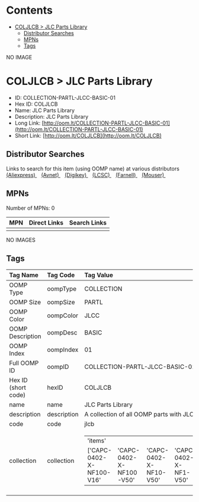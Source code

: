 



Contents
========

* [COLJLCB > JLC Parts Library](#coljlcb--jlc-parts-library)
	* [Distributor Searches](#distributor-searches)
	* [MPNs](#mpns)
	* [Tags](#tags)
  
NO IMAGE  
# COLJLCB > JLC Parts Library

- ID: COLLECTION-PARTL-JLCC-BASIC-01
- Hex ID: COLJLCB
- Name: JLC Parts Library
- Description: JLC Parts Library
- Long Link: [http://oom.lt/COLLECTION-PARTL-JLCC-BASIC-01](http://oom.lt/COLLECTION-PARTL-JLCC-BASIC-01)
- Short Link: [http://oom.lt/COLJLCB](http://oom.lt/COLJLCB)

## Distributor Searches
  
Links to search for this item (using OOMP name) at various distributors  
[(Aliexpress) ](https://www.aliexpress.com/wholesale?SearchText=1117JLC+Parts+Library)&nbsp;&nbsp;&nbsp;[(Avnet) ](https://www.avnet.com/shop/us/search/JLC+Parts+Library)&nbsp;&nbsp;&nbsp;[(Digikey) ](https://www.digikey.co.uk/en/products/result?s=JLC+Parts+Library)&nbsp;&nbsp;&nbsp;[(LCSC) ](https://www.lcsc.com/search?q=JLC+Parts+Library)&nbsp;&nbsp;&nbsp;[(Farnell) ](https://uk.farnell.com/search?st=JLC+Parts+Library)&nbsp;&nbsp;&nbsp;[(Mouser) ](https://www.mouser.com/c/?q=JLC+Parts+Library)&nbsp;&nbsp;&nbsp;
## MPNs
  
Number of MPNs: 0  

|MPN|Direct Links|Search Links|
| :--- | :--- | :--- |
||||
  
NO IMAGES  
## Tags
  

|Tag Name|Tag Code|Tag Value|
| :--- | :--- | :--- |
|OOMP Type|oompType|COLLECTION|
|OOMP Size|oompSize|PARTL|
|OOMP Color|oompColor|JLCC|
|OOMP Description|oompDesc|BASIC|
|OOMP Index|oompIndex|01|
|Full OOMP ID|oompID|COLLECTION-PARTL-JLCC-BASIC-01|
|Hex ID (short code)|hexID|COLJLCB|
|name|name|JLC Parts Library|
|description|description|A collection of all OOMP parts with JLC parts library details|
|code|code|jlcb|
|collection|collection|<table><tr><td>'items'</td></tr><tr><td> ['CAPC-0402-X-NF100-V16'</td><td> 'CAPC-0402-X-NF100-V50'</td><td> 'CAPC-0402-X-NF10-V50'</td><td> 'CAPC-0402-X-NF1-V50'</td><td> 'CAPC-0402-X-NF20-V16'</td><td> 'CAPC-0402-X-NF2-V50'</td><td> 'CAPC-0402-X-NF3-V50'</td><td> 'CAPC-0402-X-NF47D-V50'</td><td> 'CAPC-0402-X-NF70-V10'</td><td> 'CAPC-0402-X-NF8-V50'</td><td> 'CAPC-0402-X-PF100-V50'</td><td> 'CAPC-0402-X-PF10-V50'</td><td> 'CAPC-0402-X-PF12-V50'</td><td> 'CAPC-0402-X-PF15D-V50'</td><td> 'CAPC-0402-X-PF1-V50'</td><td> 'CAPC-0402-X-PF20-V50'</td><td> 'CAPC-0402-X-PF22D-V50'</td><td> 'CAPC-0402-X-PF22-V50'</td><td> 'CAPC-0402-X-PF30-V50'</td><td> 'CAPC-0402-X-PF3-V50'</td><td> 'CAPC-0402-X-PF47D-V50'</td><td> 'CAPC-0402-X-PF50-V50'</td><td> 'CAPC-0402-X-PF5-V50'</td><td> 'CAPC-0402-X-PF70-V50'</td><td> 'CAPC-0402-X-PF7-V50'</td><td> 'CAPC-0402-X-PF8-V50'</td><td> 'CAPC-0402-X-UF10-V63D'</td><td> 'CAPC-0402-X-UF1-V25'</td><td> 'CAPC-0402-X-UF2-V63D'</td><td> 'CAPC-0402-X-UF47D-V10'</td><td> 'CAPC-0603-X-NF100-V50'</td><td> 'CAPC-0603-X-NF10-V50'</td><td> 'CAPC-0603-X-NF1-V50'</td><td> 'CAPC-0603-X-NF20-V25'</td><td> 'CAPC-0603-X-NF2-V50'</td><td> 'CAPC-0603-X-NF30-V25'</td><td> 'CAPC-0603-X-NF3-V50'</td><td> 'CAPC-0603-X-NF47D-V50'</td><td> 'CAPC-0603-X-NF5-V50'</td><td> 'CAPC-0603-X-NF70-V25'</td><td> 'CAPC-0603-X-NF7-V50'</td><td> 'CAPC-0603-X-NF8-V50'</td><td> 'CAPC-0603-X-PF100-V50'</td><td> 'CAPC-0603-X-PF10-V50'</td><td> 'CAPC-0603-X-PF12-V50'</td><td> 'CAPC-0603-X-PF1-V50'</td><td> 'CAPC-0603-X-PF200-V50'</td><td> 'CAPC-0603-X-PF20-V50'</td><td> 'CAPC-0603-X-PF22-V50'</td><td> 'CAPC-0603-X-PF30-V50'</td><td> 'CAPC-0603-X-PF3-V50'</td><td> 'CAPC-0603-X-PF47D-V50'</td><td> 'CAPC-0603-X-PF50-V50'</td><td> 'CAPC-0603-X-PF5-V50'</td><td> 'CAPC-0603-X-PF6-V50'</td><td> 'CAPC-0603-X-PF70-V50'</td><td> 'CAPC-0603-X-PF7-V50'</td><td> 'CAPC-0603-X-PF80-V50'</td><td> 'CAPC-0603-X-PF8-V50'</td><td> 'CAPC-0603-X-UF10-V10'</td><td> 'CAPC-0603-X-UF10-V25'</td><td> 'CAPC-0603-X-UF1-V50'</td><td> 'CAPC-0603-X-UF2-V16'</td><td> 'CAPC-0603-X-UF2-V63D'</td><td> 'CAPC-0603-X-UF47D-V16'</td><td> 'CAPC-0805-X-NF100-V100'</td><td> 'CAPC-0805-X-NF100-V50'</td><td> 'CAPC-0805-X-NF10-V50'</td><td> 'CAPC-0805-X-NF1-V50'</td><td> 'CAPC-0805-X-NF20-V50'</td><td> 'CAPC-0805-X-NF2-V50'</td><td> 'CAPC-0805-X-NF30-V50'</td><td> 'CAPC-0805-X-NF3-V50'</td><td> 'CAPC-0805-X-NF47D-V50'</td><td> 'CAPC-0805-X-NF5-V50'</td><td> 'CAPC-0805-X-NF70-V50'</td><td> 'CAPC-0805-X-NF7-V50'</td><td> 'CAPC-0805-X-NF8-V50'</td><td> 'CAPC-0805-X-PF100-V50'</td><td> 'CAPC-0805-X-PF10-V50'</td><td> 'CAPC-0805-X-PF12-V50'</td><td> 'CAPC-0805-X-PF20-V50'</td><td> 'CAPC-0805-X-PF22-V50'</td><td> 'CAPC-0805-X-PF30-V50'</td><td> 'CAPC-0805-X-PF3-V50'</td><td> 'CAPC-0805-X-PF50-V50'</td><td> 'CAPC-0805-X-PF5-V50'</td><td> 'CAPC-0805-X-PF70-V50'</td><td> 'CAPC-0805-X-PF7-V50'</td><td> 'CAPC-0805-X-PF8-V50'</td><td> 'CAPC-0805-X-UF10-V25'</td><td> 'CAPC-0805-X-UF10-V50'</td><td> 'CAPC-0805-X-UF1-V50'</td><td> 'CAPC-0805-X-UF2-V50'</td><td> 'CAPC-0805-X-UF47D-V25'</td><td> 'CAPC-0805-X-UF7-V63D'</td><td> 'CAPC-1206-X-NF100-V50'</td><td> 'CAPC-1206-X-NF10-V50'</td><td> 'CAPC-1206-X-NF1-V2000'</td><td> 'CAPC-1206-X-NF1-V500'</td><td> 'CAPC-1206-X-NF20-V50'</td><td> 'CAPC-1206-X-UF100-V63D'</td><td> 'CAPC-1206-X-UF10-V50'</td><td> 'CAPC-1206-X-UF1-V50'</td><td> 'CAPC-1206-X-UF2-V10'</td><td> 'CAPC-1206-X-UF2-V25'</td><td> 'CAPC-1206-X-UF2-V50'</td><td> 'CAPC-1206-X-UF47D-V50'</td><td> 'CAPC-1206-X-UF7-V10'</td><td> 'RESE-0402-X-O000-01'</td><td> 'RESE-0402-X-O100-01'</td><td> 'RESE-0402-X-O101-01'</td><td> 'RESE-0402-X-O102-01'</td><td> 'RESE-0402-X-O103-01'</td><td> 'RESE-0402-X-O104-01'</td><td> 'RESE-0402-X-O105-01'</td><td> 'RESE-0402-X-O106-01'</td><td> 'RESE-0402-X-O10X-01'</td><td> 'RESE-0402-X-O121-01'</td><td> 'RESE-0402-X-O123-01'</td><td> 'RESE-0402-X-O124-01'</td><td> 'RESE-0402-X-O151-01'</td><td> 'RESE-0402-X-O153-01'</td><td> 'RESE-0402-X-O154-01'</td><td> 'RESE-0402-X-O183-01'</td><td> 'RESE-0402-X-O201-01'</td><td> 'RESE-0402-X-O202-01'</td><td> 'RESE-0402-X-O203-01'</td><td> 'RESE-0402-X-O204-01'</td><td> 'RESE-0402-X-O220-01'</td><td> 'RESE-0402-X-O221-01'</td><td> 'RESE-0402-X-O222-01'</td><td> 'RESE-0402-X-O223-01'</td><td> 'RESE-0402-X-O224-01'</td><td> 'RESE-0402-X-O243-01'</td><td> 'RESE-0402-X-O273-01'</td><td> 'RESE-0402-X-O301-01'</td><td> 'RESE-0402-X-O304-01'</td><td> 'RESE-0402-X-O330-01'</td><td> 'RESE-0402-X-O331-01'</td><td> 'RESE-0402-X-O332-01'</td><td> 'RESE-0402-X-O333-01'</td><td> 'RESE-0402-X-O334-01'</td><td> 'RESE-0402-X-O393-01'</td><td> 'RESE-0402-X-O402-01'</td><td> 'RESE-0402-X-O470-01'</td><td> 'RESE-0402-X-O471-01'</td><td> 'RESE-0402-X-O473-01'</td><td> 'RESE-0402-X-O474-01'</td><td> 'RESE-0402-X-O4992-01'</td><td> 'RESE-0402-X-O499D-01'</td><td> 'RESE-0402-X-O502-01'</td><td> 'RESE-0402-X-O510-01'</td><td> 'RESE-0402-X-O511-01'</td><td> 'RESE-0402-X-O512-01'</td><td> 'RESE-0402-X-O513-01'</td><td> 'RESE-0402-X-O514-01'</td><td> 'RESE-0402-X-O563-01'</td><td> 'RESE-0402-X-O602-01'</td><td> 'RESE-0402-X-O681-01'</td><td> 'RESE-0402-X-O683-01'</td><td> 'RESE-0402-X-O702-01'</td><td> 'RESE-0402-X-O750-01'</td><td> 'RESE-0402-X-O752-01'</td><td> 'RESE-0402-X-O753-01'</td><td> 'RESE-0402-X-O802-01'</td><td> 'RESE-0402-X-O822-01'</td><td> 'RESE-0402-X-O902-01'</td><td> 'RESE-0603-X-O000-01'</td><td> 'RESE-0603-X-O100-01'</td><td> 'RESE-0603-X-O101-01'</td><td> 'RESE-0603-X-O102-01'</td><td> 'RESE-0603-X-O103-01'</td><td> 'RESE-0603-X-O104-01'</td><td> 'RESE-0603-X-O105-01'</td><td> 'RESE-0603-X-O106-01'</td><td> 'RESE-0603-X-O10X-01'</td><td> 'RESE-0603-X-O112-01'</td><td> 'RESE-0603-X-O113-01'</td><td> 'RESE-0603-X-O114-01'</td><td> 'RESE-0603-X-O121-01'</td><td> 'RESE-0603-X-O123-01'</td><td> 'RESE-0603-X-O124-01'</td><td> 'RESE-0603-X-O133-01'</td><td> 'RESE-0603-X-O134-01'</td><td> 'RESE-0603-X-O150-01'</td><td> 'RESE-0603-X-O151-01'</td><td> 'RESE-0603-X-O153-01'</td><td> 'RESE-0603-X-O154-01'</td><td> 'RESE-0603-X-O164-01'</td><td> 'RESE-0603-X-O181-01'</td><td> 'RESE-0603-X-O183-01'</td><td> 'RESE-0603-X-O184-01'</td><td> 'RESE-0603-X-O200-01'</td><td> 'RESE-0603-X-O201-01'</td><td> 'RESE-0603-X-O202-01'</td><td> 'RESE-0603-X-O203-01'</td><td> 'RESE-0603-X-O204-01'</td><td> 'RESE-0603-X-O205-01'</td><td> 'RESE-0603-X-O220-01'</td><td> 'RESE-0603-X-O221-01'</td><td> 'RESE-0603-X-O222-01'</td><td> 'RESE-0603-X-O223-01'</td><td> 'RESE-0603-X-O224-01'</td><td> 'RESE-0603-X-O225-01'</td><td> 'RESE-0603-X-O22X-01'</td><td> 'RESE-0603-X-O241-01'</td><td> 'RESE-0603-X-O243-01'</td><td> 'RESE-0603-X-O244-01'</td><td> 'RESE-0603-X-O270-01'</td><td> 'RESE-0603-X-O271-01'</td><td> 'RESE-0603-X-O273-01'</td><td> 'RESE-0603-X-O274-01'</td><td> 'RESE-0603-X-O301-01'</td><td> 'RESE-0603-X-O302-01'</td><td> 'RESE-0603-X-O303-01'</td><td> 'RESE-0603-X-O304-01'</td><td> 'RESE-0603-X-O305-01'</td><td> 'RESE-0603-X-O330-01'</td><td> 'RESE-0603-X-O331-01'</td><td> 'RESE-0603-X-O332-01'</td><td> 'RESE-0603-X-O333-01'</td><td> 'RESE-0603-X-O334-01'</td><td> 'RESE-0603-X-O361-01'</td><td> 'RESE-0603-X-O363-01'</td><td> 'RESE-0603-X-O364-01'</td><td> 'RESE-0603-X-O391-01'</td><td> 'RESE-0603-X-O393-01'</td><td> 'RESE-0603-X-O394-01'</td><td> 'RESE-0603-X-O402-01'</td><td> 'RESE-0603-X-O4022-01'</td><td> 'RESE-0603-X-O431-01'</td><td> 'RESE-0603-X-O432-01'</td><td> 'RESE-0603-X-O433-01'</td><td> 'RESE-0603-X-O434-01'</td><td> 'RESE-0603-X-O470-01'</td><td> 'RESE-0603-X-O471-01'</td><td> 'RESE-0603-X-O473-01'</td><td> 'RESE-0603-X-O474-01'</td><td> 'RESE-0603-X-O47X-01'</td><td> 'RESE-0603-X-O4992-01'</td><td> 'RESE-0603-X-O499D-01'</td><td> 'RESE-0603-X-O502-01'</td><td> 'RESE-0603-X-O505-01'</td><td> 'RESE-0603-X-O510-01'</td><td> 'RESE-0603-X-O511-01'</td><td> 'RESE-0603-X-O512-01'</td><td> 'RESE-0603-X-O513-01'</td><td> 'RESE-0603-X-O514-01'</td><td> 'RESE-0603-X-O515-01'</td><td> 'RESE-0603-X-O560-01'</td><td> 'RESE-0603-X-O561-01'</td><td> 'RESE-0603-X-O563-01'</td><td> 'RESE-0603-X-O564-01'</td><td> 'RESE-0603-X-O602-01'</td><td> 'RESE-0603-X-O621-01'</td><td> 'RESE-0603-X-O622-01'</td><td> 'RESE-0603-X-O623-01'</td><td> 'RESE-0603-X-O680-01'</td><td> 'RESE-0603-X-O681-01'</td><td> 'RESE-0603-X-O683-01'</td><td> 'RESE-0603-X-O684-01'</td><td> 'RESE-0603-X-O702-01'</td><td> 'RESE-0603-X-O705-01'</td><td> 'RESE-0603-X-O750-01'</td><td> 'RESE-0603-X-O751-01'</td><td> 'RESE-0603-X-O752-01'</td><td> 'RESE-0603-X-O753-01'</td><td> 'RESE-0603-X-O754-01'</td><td> 'RESE-0603-X-O802-01'</td><td> 'RESE-0603-X-O820-01'</td><td> 'RESE-0603-X-O821-01'</td><td> 'RESE-0603-X-O822-01'</td><td> 'RESE-0603-X-O823-01'</td><td> 'RESE-0603-X-O902-01'</td><td> 'RESE-0603-X-O912-01'</td><td> 'RESE-0603-X-O913-01'</td><td> 'RESE-0603-X-O993-01'</td><td> 'RESE-0805-X-O000-01'</td><td> 'RESE-0805-X-O100-01'</td><td> 'RESE-0805-X-O101-01'</td><td> 'RESE-0805-X-O102-01'</td><td> 'RESE-0805-X-O103-01'</td><td> 'RESE-0805-X-O104-01'</td><td> 'RESE-0805-X-O105-01'</td><td> 'RESE-0805-X-O106-01'</td><td> 'RESE-0805-X-O10X-01'</td><td> 'RESE-0805-X-O113-01'</td><td> 'RESE-0805-X-O121-01'</td><td> 'RESE-0805-X-O123-01'</td><td> 'RESE-0805-X-O124-01'</td><td> 'RESE-0805-X-O133-01'</td><td> 'RESE-0805-X-O150-01'</td><td> 'RESE-0805-X-O151-01'</td><td> 'RESE-0805-X-O153-01'</td><td> 'RESE-0805-X-O154-01'</td><td> 'RESE-0805-X-O163-01'</td><td> 'RESE-0805-X-O181-01'</td><td> 'RESE-0805-X-O183-01'</td><td> 'RESE-0805-X-O184-01'</td><td> 'RESE-0805-X-O200-01'</td><td> 'RESE-0805-X-O201-01'</td><td> 'RESE-0805-X-O202-01'</td><td> 'RESE-0805-X-O203-01'</td><td> 'RESE-0805-X-O204-01'</td><td> 'RESE-0805-X-O205-01'</td><td> 'RESE-0805-X-O220-01'</td><td> 'RESE-0805-X-O221-01'</td><td> 'RESE-0805-X-O222-01'</td><td> 'RESE-0805-X-O223-01'</td><td> 'RESE-0805-X-O224-01'</td><td> 'RESE-0805-X-O225-01'</td><td> 'RESE-0805-X-O22X-01'</td><td> 'RESE-0805-X-O241-01'</td><td> 'RESE-0805-X-O243-01'</td><td> 'RESE-0805-X-O270-01'</td><td> 'RESE-0805-X-O271-01'</td><td> 'RESE-0805-X-O273-01'</td><td> 'RESE-0805-X-O274-01'</td><td> 'RESE-0805-X-O301-01'</td><td> 'RESE-0805-X-O302-01'</td><td> 'RESE-0805-X-O303-01'</td><td> 'RESE-0805-X-O304-01'</td><td> 'RESE-0805-X-O330-01'</td><td> 'RESE-0805-X-O331-01'</td><td> 'RESE-0805-X-O332-01'</td><td> 'RESE-0805-X-O333-01'</td><td> 'RESE-0805-X-O334-01'</td><td> 'RESE-0805-X-O363-01'</td><td> 'RESE-0805-X-O391-01'</td><td> 'RESE-0805-X-O393-01'</td><td> 'RESE-0805-X-O394-01'</td><td> 'RESE-0805-X-O402-01'</td><td> 'RESE-0805-X-O432-01'</td><td> 'RESE-0805-X-O433-01'</td><td> 'RESE-0805-X-O470-01'</td><td> 'RESE-0805-X-O471-01'</td><td> 'RESE-0805-X-O473-01'</td><td> 'RESE-0805-X-O474-01'</td><td> 'RESE-0805-X-O47X-01'</td><td> 'RESE-0805-X-O4992-01'</td><td> 'RESE-0805-X-O499D-01'</td><td> 'RESE-0805-X-O502-01'</td><td> 'RESE-0805-X-O510-01'</td><td> 'RESE-0805-X-O511-01'</td><td> 'RESE-0805-X-O512-01'</td><td> 'RESE-0805-X-O513-01'</td><td> 'RESE-0805-X-O514-01'</td><td> 'RESE-0805-X-O560-01'</td><td> 'RESE-0805-X-O561-01'</td><td> 'RESE-0805-X-O563-01'</td><td> 'RESE-0805-X-O602-01'</td><td> 'RESE-0805-X-O622-01'</td><td> 'RESE-0805-X-O623-01'</td><td> 'RESE-0805-X-O680-01'</td><td> 'RESE-0805-X-O681-01'</td><td> 'RESE-0805-X-O683-01'</td><td> 'RESE-0805-X-O684-01'</td><td> 'RESE-0805-X-O702-01'</td><td> 'RESE-0805-X-O751-01'</td><td> 'RESE-0805-X-O752-01'</td><td> 'RESE-0805-X-O753-01'</td><td> 'RESE-0805-X-O802-01'</td><td> 'RESE-0805-X-O821-01'</td><td> 'RESE-0805-X-O822-01'</td><td> 'RESE-0805-X-O823-01'</td><td> 'RESE-0805-X-O902-01'</td><td> 'RESE-0805-X-O912-01'</td><td> 'RESE-0805-X-O993-01'</td><td> 'RESE-1206-X-O000-01'</td><td> 'RESE-1206-X-O100-01'</td><td> 'RESE-1206-X-O101-01'</td><td> 'RESE-1206-X-O102-01'</td><td> 'RESE-1206-X-O103-01'</td><td> 'RESE-1206-X-O104-01'</td><td> 'RESE-1206-X-O105-01'</td><td> 'RESE-1206-X-O10X-01'</td><td> 'RESE-1206-X-O121-01'</td><td> 'RESE-1206-X-O181-01'</td><td> 'RESE-1206-X-O200-01'</td><td> 'RESE-1206-X-O202-01'</td><td> 'RESE-1206-X-O205-01'</td><td> 'RESE-1206-X-O220-01'</td><td> 'RESE-1206-X-O301-01'</td><td> 'RESE-1206-X-O702-01'</td><td> 'RESE-1206-X-O751-01']</td></tr></table>|
||||
